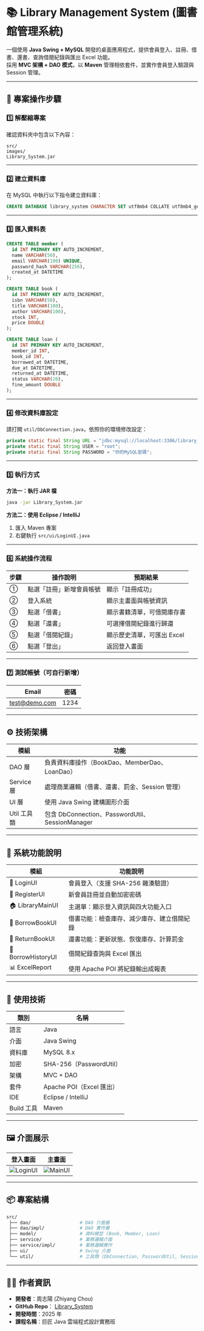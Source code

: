# 📚 Library Management System (圖書館管理系統)

一個使用 **Java Swing + MySQL** 開發的桌面應用程式，提供會員登入、註冊、借書、還書、查詢借閱紀錄與匯出 Excel 功能。  
採用 **MVC 架構 + DAO 模式**，以 **Maven** 管理相依套件，並實作會員登入驗證與 Session 管理。

---

## 🧩 專案操作步驟

### 1️⃣ 解壓縮專案
確認資料夾中包含以下內容：

```
src/
images/
Library_System.jar
```

---

### 2️⃣ 建立資料庫
在 MySQL 中執行以下指令建立資料庫：

```sql
CREATE DATABASE library_system CHARACTER SET utf8mb4 COLLATE utf8mb4_general_ci;
```

---

### 3️⃣ 匯入資料表
```sql
CREATE TABLE member (
  id INT PRIMARY KEY AUTO_INCREMENT,
  name VARCHAR(50),
  email VARCHAR(100) UNIQUE,
  password_hash VARCHAR(256),
  created_at DATETIME
);

CREATE TABLE book (
  id INT PRIMARY KEY AUTO_INCREMENT,
  isbn VARCHAR(50),
  title VARCHAR(100),
  author VARCHAR(100),
  stock INT,
  price DOUBLE
);

CREATE TABLE loan (
  id INT PRIMARY KEY AUTO_INCREMENT,
  member_id INT,
  book_id INT,
  borrowed_at DATETIME,
  due_at DATETIME,
  returned_at DATETIME,
  status VARCHAR(20),
  fine_amount DOUBLE
);
```

---

### 4️⃣ 修改資料庫設定
請打開 `util/DbConnection.java`，依照你的環境修改設定：

```java
private static final String URL = "jdbc:mysql://localhost:3306/library_system?serverTimezone=UTC";
private static final String USER = "root";
private static final String PASSWORD = "你的MySQL密碼";
```

---

### 5️⃣ 執行方式

**方法一：執行 JAR 檔**
```bash
java -jar Library_System.jar
```

**方法二：使用 Eclipse / IntelliJ**
1. 匯入 Maven 專案  
2. 右鍵執行 `src/ui/LoginUI.java`

---

### 6️⃣ 系統操作流程

| 步驟 | 操作說明 | 預期結果 |
|------|-----------|-----------|
| ① | 點選「註冊」新增會員帳號 | 顯示「註冊成功」 |
| ② | 登入系統 | 顯示主畫面與帳號資訊 |
| ③ | 點選「借書」 | 顯示書籍清單，可借閱庫存書 |
| ④ | 點選「還書」 | 可選擇借閱紀錄進行歸還 |
| ⑤ | 點選「借閱紀錄」 | 顯示歷史清單，可匯出 Excel |
| ⑥ | 點選「登出」 | 返回登入畫面 |

---

### 7️⃣ 測試帳號（可自行新增）

| Email | 密碼 |
|--------|------|
| test@demo.com | 1234 |

---

## ⚙️ 技術架構

| 模組 | 功能 |
|------|------|
| DAO 層 | 負責資料庫操作（BookDao、MemberDao、LoanDao） |
| Service 層 | 處理商業邏輯（借書、還書、罰金、Session 管理） |
| UI 層 | 使用 Java Swing 建構圖形介面 |
| Util 工具類 | 包含 DbConnection、PasswordUtil、SessionManager |

---

## 🧱 系統功能說明

| 模組 | 功能說明 |
|------|-----------|
| 🔐 LoginUI | 會員登入（支援 SHA-256 雜湊驗證） |
| 📝 RegisterUI | 新會員註冊並自動加密密碼 |
| 🏠 LibraryMainUI | 主選單：顯示登入資訊與四大功能入口 |
| 📖 BorrowBookUI | 借書功能：檢查庫存、減少庫存、建立借閱紀錄 |
| 📕 ReturnBookUI | 還書功能：更新狀態、恢復庫存、計算罰金 |
| 📜 BorrowHistoryUI | 借閱紀錄查詢與 Excel 匯出 |
| 📊 ExcelReport | 使用 Apache POI 將紀錄輸出成報表 |

---

## 🧰 使用技術

| 類別 | 名稱 |
|------|------|
| 語言 | Java |
| 介面 | Java Swing |
| 資料庫 | MySQL 8.x |
| 加密 | SHA-256（PasswordUtil） |
| 架構 | MVC + DAO |
| 套件 | Apache POI（Excel 匯出） |
| IDE | Eclipse / IntelliJ |
| Build 工具 | Maven |

---

## 🖼️ 介面展示

| 登入畫面 | 主畫面 |
|-----------|-----------|
|![LoginUI](images/LoginUI.png) | ![MainUI](images/LibraryMainUI.png) |

---

## 📦 專案結構
```bash
src/
 ├── dao/                  # DAO 介面層
 ├── dao/impl/             # DAO 實作層
 ├── model/                # 資料模型 (Book, Member, Loan)
 ├── service/              # 業務邏輯介面
 ├── service/impl/         # 業務邏輯實作
 ├── ui/                   # Swing 介面
 └── util/                 # 工具類 (DbConnection, PasswordUtil, SessionManager)
```

---

## 👨‍💻 作者資訊
- **開發者**：周志陽 (Zhiyang Chou)  
- **GitHub Repo**： [Library_System](https://github.com/chou890810-ctrl/Library_System)  
- **開發時間**：2025 年  
- **課程名稱**：巨匠 Java 雲端程式設計實務班
